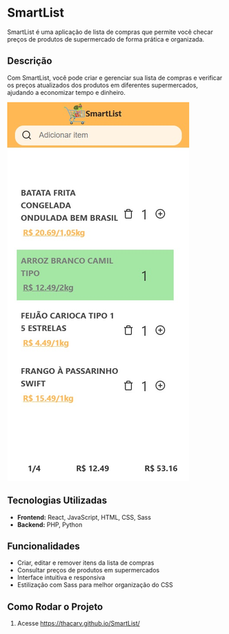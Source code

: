 # SmartList

SmartList é uma aplicação de lista de compras que permite você checar preços de produtos de supermercado de forma prática e organizada.

## Descrição

Com SmartList, você pode criar e gerenciar sua lista de compras e verificar os preços atualizados dos produtos em diferentes supermercados, ajudando a economizar tempo e dinheiro.

![alt text](./Exemplo.jpeg)

## Tecnologias Utilizadas

- **Frontend:** React, JavaScript, HTML, CSS, Sass  
- **Backend:** PHP, Python

## Funcionalidades

- Criar, editar e remover itens da lista de compras  
- Consultar preços de produtos em supermercados  
- Interface intuitiva e responsiva  
- Estilização com Sass para melhor organização do CSS  

## Como Rodar o Projeto

1. Acesse https://thacarv.github.io/SmartList/

